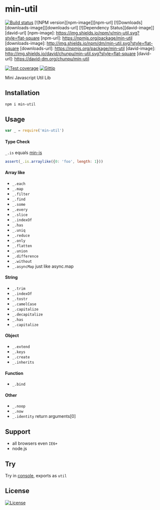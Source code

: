 min-util
===

[![Build status][travis-image]][travis-url]
[![NPM version][npm-image]][npm-url]
[![Downloads][downloads-image]][downloads-url]
[![Dependency Status][david-image]][david-url]
[npm-image]: https://img.shields.io/npm/v/min-util.svg?style=flat-square
[npm-url]: https://npmjs.org/package/min-util
[downloads-image]: http://img.shields.io/npm/dm/min-util.svg?style=flat-square
[downloads-url]: https://npmjs.org/package/min-util
[david-image]: http://img.shields.io/david/chunpu/min-util.svg?style=flat-square
[david-url]: https://david-dm.org/chunpu/min-util

[![Test coverage][coveralls-image]][coveralls-url]
[![Gittip][gittip-image]][gittip-url]

Mini Javascript Util Lib

Installation
---

```sh
npm i min-util
```

Usage
---

```js
var _ = require('min-util')
```

#### Type Check

`_.is` equals [min-is](https://github.com/chunpu/min-is)

```js
assert(_.is.arraylike({0: 'foo', length: 1}))
```

#### Array like

- `_.each`
- `_.map`
- `_.filter`
- `_.find`
- `_.some`
- `_.every`
- `_.slice`
- `_.indexOf`
- `_.has`
- `_.uniq`
- `_.reduce`
- `_.only`
- `_.flatten`
- `_.union`
- `_.difference`
- `_.without`
- `_.asyncMap` just like async.map

#### String

- `_.trim`
- `_.indexOf`
- `_.tostr`
- `_.camelCase`
- `_.capitalize`
- `_.decapitalize`
- `_.has`
- `_.capitalize`

#### Object

- `_.extend`
- `_.keys`
- `_.create`
- `_.inherits`

#### Function

- `_.bind`

#### Other

- `_.noop`
- `_.now`
- `_.identity` return arguments[0]

Support
---

- all browsers even `IE6+`
- node.js

Try
---

Try in [console](http://chunpu.github.io/min-util/browser), exports as `util`

License
---

[![License][license-image]][license-url]

[travis-image]: https://img.shields.io/travis/chunpu/min-util.svg?style=flat-square
[travis-url]: https://travis-ci.org/chunpu/min-util
[coveralls-image]: https://img.shields.io/coveralls/chunpu/min-util/gh-pages.svg?style=flat-square
[coveralls-url]: https://coveralls.io/r/chunpu/min-util
[gittip-image]: https://img.shields.io/gittip/chunpu.svg?style=flat-square
[gittip-url]: https://www.gittip.com/chunpu/
[license-image]: http://img.shields.io/npm/l/min-util.svg?style=flat-square
[license-url]: #
